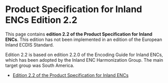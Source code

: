 # Product Specification for Inland ENCs Edition 2.2

 This page contains **edition 2.2 of the Product Specification for Inland ENCs**. This edition has not been implemented in an edition of the European Inland ECDIS Standard. 

Edition 2.2 is based on edition 2.2.0 of the Encoding Guide for Inland ENCs, which has been adopted by the Inland ENC Harmonization Group. The main target group was South America.

* [Edition 2.2 of the Product Specification for Inland ENCs](ienc-product-specification-2.2/)



